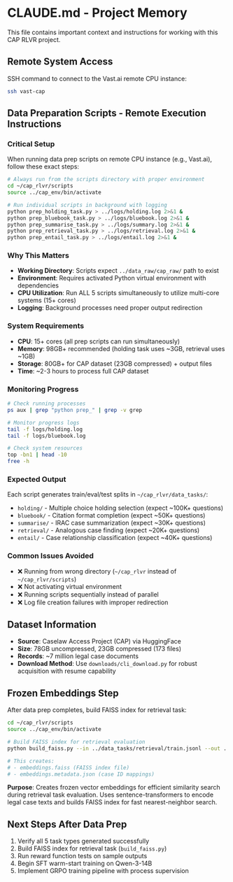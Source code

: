 # CLAUDE.md - Project Memory

This file contains important context and instructions for working with this CAP RLVR project.

## Remote System Access
SSH command to connect to the Vast.ai remote CPU instance:
```bash
ssh vast-cap
```

## Data Preparation Scripts - Remote Execution Instructions

### Critical Setup
When running data prep scripts on remote CPU instance (e.g., Vast.ai), follow these exact steps:

```bash
# Always run from the scripts directory with proper environment
cd ~/cap_rlvr/scripts
source ../cap_env/bin/activate

# Run individual scripts in background with logging
python prep_holding_task.py > ../logs/holding.log 2>&1 &
python prep_bluebook_task.py > ../logs/bluebook.log 2>&1 &
python prep_summarise_task.py > ../logs/summary.log 2>&1 &
python prep_retrieval_task.py > ../logs/retrieval.log 2>&1 &
python prep_entail_task.py > ../logs/entail.log 2>&1 &
```

### Why This Matters
- **Working Directory**: Scripts expect `../data_raw/cap_raw/` path to exist
- **Environment**: Requires activated Python virtual environment with dependencies
- **CPU Utilization**: Run ALL 5 scripts simultaneously to utilize multi-core systems (15+ cores)
- **Logging**: Background processes need proper output redirection

### System Requirements
- **CPU**: 15+ cores (all prep scripts can run simultaneously)
- **Memory**: 98GB+ recommended (holding task uses ~3GB, retrieval uses ~1GB)
- **Storage**: 80GB+ for CAP dataset (23GB compressed) + output files
- **Time**: ~2-3 hours to process full CAP dataset

### Monitoring Progress
```bash
# Check running processes
ps aux | grep "python prep_" | grep -v grep

# Monitor progress logs
tail -f logs/holding.log
tail -f logs/bluebook.log

# Check system resources
top -bn1 | head -10
free -h
```

### Expected Output
Each script generates train/eval/test splits in `~/cap_rlvr/data_tasks/`:
- `holding/` - Multiple choice holding selection (expect ~100K+ questions)
- `bluebook/` - Citation format completion (expect ~50K+ questions)  
- `summarise/` - IRAC case summarization (expect ~30K+ questions)
- `retrieval/` - Analogous case finding (expect ~20K+ questions)
- `entail/` - Case relationship classification (expect ~40K+ questions)

### Common Issues Avoided
- ❌ Running from wrong directory (`~/cap_rlvr` instead of `~/cap_rlvr/scripts`)
- ❌ Not activating virtual environment
- ❌ Running scripts sequentially instead of parallel
- ❌ Log file creation failures with improper redirection

## Dataset Information
- **Source**: Caselaw Access Project (CAP) via HuggingFace
- **Size**: 78GB uncompressed, 23GB compressed (173 files)
- **Records**: ~7 million legal case documents
- **Download Method**: Use `downloads/cli_download.py` for robust acquisition with resume capability

## Frozen Embeddings Step
After data prep completes, build FAISS index for retrieval task:

```bash
cd ~/cap_rlvr/scripts
source ../cap_env/bin/activate

# Build FAISS index for retrieval evaluation
python build_faiss.py --in ../data_tasks/retrieval/train.jsonl --out ../data_tasks/retrieval/embeddings.faiss --test

# This creates:
# - embeddings.faiss (FAISS index file)
# - embeddings.metadata.json (case ID mappings)
```

**Purpose**: Creates frozen vector embeddings for efficient similarity search during retrieval task evaluation. Uses sentence-transformers to encode legal case texts and builds FAISS index for fast nearest-neighbor search.

## Next Steps After Data Prep
1. Verify all 5 task types generated successfully
2. Build FAISS index for retrieval task (`build_faiss.py`)
3. Run reward function tests on sample outputs
4. Begin SFT warm-start training on Qwen-3-14B
5. Implement GRPO training pipeline with process supervision
